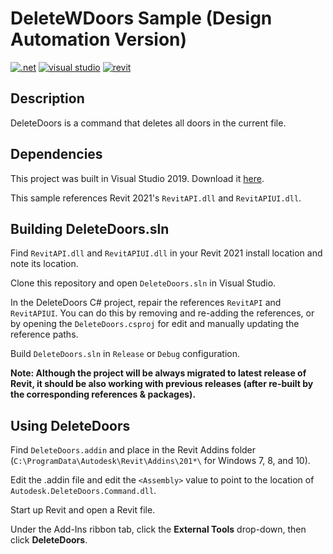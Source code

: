 # DeleteWDoors Sample (Design Automation Version)

[![.net](https://img.shields.io/badge/.net-4.7|4.8-green.svg)](http://www.microsoft.com/en-us/download/details.aspx?id=30653)
[![visual studio](https://img.shields.io/badge/Visual%20Studio-2017|2019-green.svg)](https://www.visualstudio.com/)
[![revit](https://img.shields.io/badge/revit-2018|2019|2020|2021-red.svg)](https://www.autodesk.com/products/revit/overview/)

## Description

DeleteDoors is a command that deletes all doors in the current file.

## Dependencies

This project was built in Visual Studio 2019. Download it [here](https://www.visualstudio.com/).

This sample references Revit 2021's `RevitAPI.dll` and `RevitAPIUI.dll`.

## Building DeleteDoors.sln

Find `RevitAPI.dll` and `RevitAPIUI.dll` in your Revit 2021 install location and note its location. 

Clone this repository and open `DeleteDoors.sln` in Visual Studio.  

In the DeleteDoors C# project, repair the references  `RevitAPI` and `RevitAPIUI`.  You can do this by removing and re-adding the references, or by opening the `DeleteDoors.csproj` for edit and manually updating the reference paths.

Build `DeleteDoors.sln` in `Release` or `Debug` configuration.

__Note: Although the project will be always migrated to latest release of Revit, it should be also working with previous releases (after re-built by the corresponding references & packages).__

## Using DeleteDoors

Find `DeleteDoors.addin` and place in the Revit Addins folder (`C:\ProgramData\Autodesk\Revit\Addins\201*\` for Windows 7, 8, and 10).

Edit the .addin file and edit the `<Assembly>` value to point to the location of `Autodesk.DeleteDoors.Command.dll`.

Start up Revit and open a Revit file.

Under the Add-Ins ribbon tab, click the **External Tools** drop-down, then click **DeleteDoors**.

